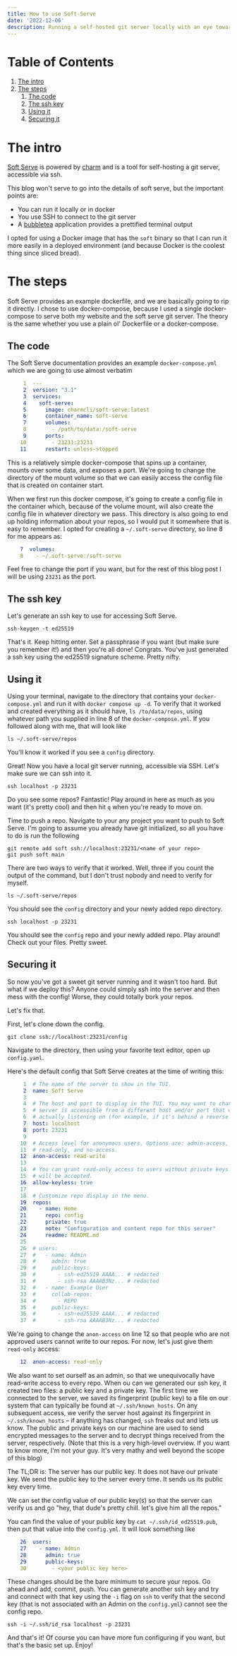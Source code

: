 ```yaml
---
title: How to use Soft-Serve
date: '2022-12-06'
description: Running a self-hosted git server locally with an eye toward deployment
---
```


# Table of Contents

1.  [The intro](#orge03a3f9)
2.  [The steps](#org9614939)
    1.  [The code](#orge165c92)
    2.  [The ssh key](#orgdb8631d)
    3.  [Using it](#orgdc13880)
    4.  [Securing it](#org7ebe923)



<a id="orge03a3f9"></a>

# The intro

[Soft Serve](https://github.com/charmbracelet/soft-serve) is powered by [charm](https://charm.sh) and is a tool for self-hosting a git server, accessible via ssh.

This blog won't serve to go into the details of soft serve, but the important points are:

-   You can run it locally or in docker
-   You use SSH to connect to the git server
-   A [bubbletea](https://github.com/charmbracelet/bubbletea) application provides a prettified terminal output

I opted for using a Docker image that has the `soft` binary so that I can run it more easily in a deployed environment (and because Docker is the coolest thing since sliced bread).


<a id="org9614939"></a>

# The steps

Soft Serve provides an example dockerfile, and we are basically going to rip it directly. I chose to use docker-compose, because I used a single docker-compose to serve both my website and the
soft serve git server. The theory is the same whether you use a plain ol' Dockerfile or a docker-compose.


<a id="orge165c92"></a>

## The code

The Soft Serve documentation provides an example `docker-compose.yml` which we are going to use almost verbatim
``` yaml
     1  ---
     2  version: "3.1"
     3  services:
     4    soft-serve:
     5      image: charmcli/soft-serve:latest
     6      container_name: soft-serve
     7      volumes:
     8        - /path/to/data:/soft-serve
     9      ports:
    10        - 23231:23231
    11      restart: unless-stopped
```

This is a relatively simple docker-compose that spins up a container, mounts over some data, and exposes a port. We're going to change the directory of the
mount volume so that we can easily access the config file that is created on container start.

When we first run this docker compose, it's going to create a config file in the container which, because of the volume mount, will also create the config file in whatever directory we pass.
This directory is also going to end up holding information about your repos, so I would put it somewhere that is easy to remember. I opted for creating a `~/.soft-serve` directory, so
line 8 for me appears as:
``` yaml
    7  volumes:
    8    - ~/.soft-serve:/soft-serve
```

Feel free to change the port if you want, but for the rest of this blog post I will be using `23231` as the port.


<a id="orgdb8631d"></a>

## The ssh key

Let's generate an ssh key to use for accessing Soft Serve.
``` shell
ssh-keygen -t ed25519
```

That's it. Keep hitting enter. Set a passphrase if you want (but make sure you remember it!) and then you're all done! Congrats. You've just generated a ssh key using the ed25519 signature scheme. Pretty nifty.


<a id="orgdc13880"></a>

## Using it

Using your terminal, navigate to the directory that contains your `docker-compose.yml` and run it with `docker compose up -d`. To verify that it worked and created everything as it should have,
`ls /to/data/repos`, using whatever path you supplied in line 8 of the `docker-compose.yml`. If you followed along with me, that will look like

``` shell
ls ~/.soft-serve/repos
```

You'll know it worked if you see a `config` directory.

Great! Now you have a local git server running, accessible via SSH. Let's make sure we can ssh into it.
``` shell
ssh localhost -p 23231
```

Do you see some repos? Fantastic! Play around in here as much as you want (it's pretty cool) and then hit `q` when you're ready to move on.

Time to push a repo. Navigate to your any project you want to push to Soft Serve. I'm going to assume you already have git initialized, so all you have to do is run the following

    git remote add soft ssh://localhost:23231/<name of your repo>
    git push soft main

There are two ways to verify that it worked. Well, three if you count the output of the command, but I don't trust nobody and need to verify for myself.

``` shell
ls ~/.soft-serve/repos
```
You should see the `config` directory and your newly added repo directory.

    ssh localhost -p 23231

You should see the `config` repo and your newly added repo. Play around! Check out your files. Pretty sweet.


<a id="org7ebe923"></a>

## Securing it

So now you've got a sweet git server running and it wasn't too hard. But what if we deploy this? Anyone could simply ssh into the server and then mess with the config! Worse, they could totally bork
your repos. 

Let's fix that.

First, let's clone down the config.

``` shell
git clone ssh://localhost:23231/config
```
Navigate to the directory, then using your favorite text editor, open up `config.yaml`.

Here's the default config that Soft Serve creates at the time of writing this:
``` yaml
     1  # The name of the server to show in the TUI.
     2  name: Soft Serve
     3  
     4  # The host and port to display in the TUI. You may want to change this if your
     5  # server is accessible from a different host and/or port that what it's
     6  # actually listening on (for example, if it's behind a reverse proxy).
     7  host: localhost
     8  port: 23231
     9  
    10  # Access level for anonymous users. Options are: admin-access, read-write,
    11  # read-only, and no-access.
    12  anon-access: read-write
    13  
    14  # You can grant read-only access to users without private keys. Any password
    15  # will be accepted.
    16  allow-keyless: true
    17  
    18  # Customize repo display in the menu.
    19  repos:
    20    - name: Home
    21      repo: config
    22      private: true
    23      note: "Configuration and content repo for this server"
    24      readme: README.md
    25  
    26  # users:
    27  #   - name: Admin
    28  #     admin: true
    29  #     public-keys:
    30  #       - ssh-ed25519 AAAA... # redacted
    31  #       - ssh-rsa AAAAB3Nz... # redacted
    32  #   - name: Example User
    33  #     collab-repos:
    34  #       - REPO
    35  #     public-keys:
    36  #       - ssh-ed25519 AAAA... # redacted
    37  #       - ssh-rsa AAAAB3Nz... # redacted
```

We're going to change the `anon-access` on line 12 so that people who are not approved users cannot write to our repos.
For now, let's just give them `read-only` access:

``` yaml
    12  anon-access: read-only
```

We also want to set ourself as an admin, so that we unequivocally have read-write access to every repo. When ou can we generated our ssh key, it created two files: a public key and a private key.
The first time we connected to the server, we saved its fingerprint (public key) to a file on our system that can typically be found at `~/.ssh/known_hosts`. On any subsequent access,
we verify the server host against its fingerprint in `~/.ssh/known_hosts` &#x2013; if anything has changed, `ssh` freaks out and lets us know. The public and private keys on our machine are used to send
encrypted messages to the server and to decrypt things received from the server, respectively. (Note that this is a very high-level overview. If you want to know more, I'm not your guy. It's very mathy and well beyond the scope of this blog)

The TL;DR is: The server has our public key. It does not have our private key. We send the public key to the server every time. It sends us its public key every time.

We can set the config value of our public key(s) so that the server can verify us and go "hey, that dude's pretty chill. let's give him all the repos."

You can find the value of your public key by `cat ~/.ssh/id_ed25519.pub`, then put that value into the `config.yml`. It will look something like
``` yaml
    26  users:
    27    - name: Admin
    28      admin: true
    29      public-keys:
    30        - <your public key here>
```

These changes should be the bare minimum to secure your repos. Go ahead and add, commit, push. You can generate another ssh key and try and connect with that key using the `-i` flag on `ssh`
to verify that the second key (that is not associated with an Admin on the `config.yml`) cannot see the config repo.

``` shell
ssh -i ~/.ssh/id_rsa localhost -p 23231
```

And that's it! Of course you can have more fun configuring if you want, but that's the basic set up. Enjoy!
